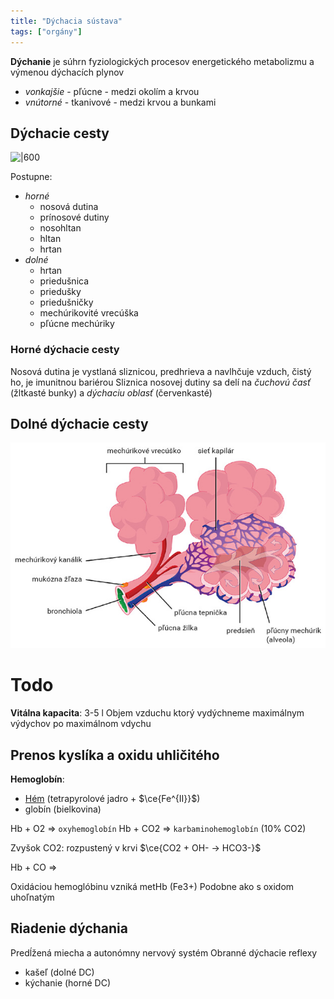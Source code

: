 ```yaml
---
title: "Dýchacia sústava"
tags: ["orgány"]
---
```


**Dýchanie** je súhrn fyziologických procesov energetického metabolizmu a výmenou dýchacích plynov
- *vonkajšie* - pľúcne - medzi okolím a krvou
- *vnútorné* - tkanivové - medzi krvou a bunkami

## Dýchacie cesty

![|600](attachments/dýchacie-cesty.png)

Postupne:
- *horné*
	- nosová dutina
	- prínosové dutiny
	- nosohltan
	- hltan
	- hrtan
- *dolné*
	- hrtan
	- priedušnica
	- priedušky
	- priedušničky
	- mechúrikovité vrecúška
	- pľúcne mechúriky


### Horné dýchacie cesty

Nosová dutina je vystlaná sliznicou, predhrieva a navlhčuje vzduch, čistý ho, je imunitnou bariérou
Sliznica nosovej dutiny sa delí na *čuchovú časť* (žltkasté bunky) a *dýchaciu oblasť* (červenkasté)


## Dolné dýchacie cesty

![](attachments/pľúca-mechúrikové-vrecúška.png)



# Todo

**Vitálna kapacita**: 3-5 l
Objem vzduchu ktorý vydýchneme maximálnym výdychov po maximálnom vdychu

## Prenos kyslíka a oxidu uhličitého

**Hemoglobín**:
- [Hém](bio/biomolekuly.md#Heterocyklické%20makrocykly) (tetrapyrolové jadro + $\ce{Fe^{II}}$)
- globín (bielkovina)

Hb + O2 => `oxyhemoglobín`
Hb + CO2 => `karbaminohemoglobín` (10% CO2)

Zvyšok CO2: rozpustený v krvi
$\ce{CO2 + OH- -> HCO3-}$

Hb + CO => 

Oxidáciou hemoglóbinu vzniká metHb (Fe3+)
Podobne ako s oxidom uhoľnatým 

## Riadenie dýchania

Predĺžená miecha a autonómny nervový systém
Obranné dýchacie reflexy
- kašeľ (dolné DC)
- kýchanie (horné DC)